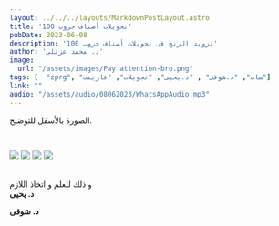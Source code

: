 ```yaml
---
layout: ../../../layouts/MarkdownPostLayout.astro
title: 'تحويلات أصناف جروب 100'
pubDate: 2023-06-08
description: 'تزويد الرنج فى تحويلات أصناف جروب 100'
author: 'د. محمد عزتلى'
image:
  url: "/assets/images/Pay attention-bro.png"
tags: [  "zprg", "ساب", "د.شوقى" , "د.يحيى", "تحويلات", "فارينت"]
link: ""
audio: "/assets/audio/08062023/WhatsAppAudio.mp3"
---
```



الصورة بالأسفل للتوضيح.

<br />

![](/assets/images/08062023/WhatsAppImage-1.jpg)
![](/assets/images/08062023/WhatsAppImage-2.jpg)
![](/assets/images/08062023/WhatsAppImage-3.jpg)
![](/assets/images/08062023/WhatsAppImage-4.jpg)

<br />
و ذلك للعلم و اتخاذ اللازم
<br/>
<strong>د. يحيى</strong>
<br/>

<strong>د. شوقى</strong>
